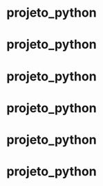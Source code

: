 # projeto_python
# projeto_python
# projeto_python
# projeto_python
# projeto_python
# projeto_python
